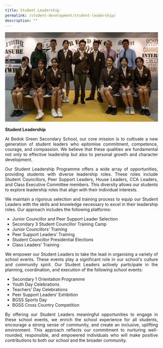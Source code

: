 ```yaml
---
title: Student Leadership
permalink: /student-development/student-leadership/
description: ""
---
```

![](/images/student%20councillors.png)

**Student Leadership**

<p style="text-align:justify">At Bedok Green Secondary School, our core mission is to cultivate a new generation of student leaders who epitomise  commitment, competence, courage, and compassion. We believe that these qualities are fundamental not only to effective leadership but also to personal growth and character development.<br></p>

<p style="text-align:justify">Our Student Leadership Programme offers a wide array of opportunities, providing students with diverse leadership roles. These roles include Student Councillors, Peer Support Leaders, House Leaders, CCA Leaders, and Class Executive Committee members. This diversity allows our students to explore leadership roles that align with their individual interests.<br></p>

<p></p><p style="text-align:justify">We maintain a rigorous selection and training process to equip our Student Leaders with the skills and knowledge necessary to excel in their leadership roles. Our approach includes the following platforms:<br></p>
	
* Junior Councillor and Peer Support Leader Selection
* Secondary 3 Student Councillor Training Camp
* Junior Councillors’ Training
* Peer Support Leaders’ Training
* Student Councillor Presidential Elections
* Class Leaders’ Training

<p></p><p style="text-align:justify">We empower our Student Leaders to take the lead in organising a variety of school events. These events play a significant role in our school's culture and community spirit. Our Student Leaders actively participate in the planning, coordination, and execution of the following school events:<br></p>
	
* Secondary 1 Orientation Programme
* Youth Day Celebrations
* Teachers’ Day Celebrations
* Peer Support Leaders’ Exhibition
* BGSS Sports Day
* BGSS Cross Country Competition

<p></p><p style="text-align:justify">By offering our Student Leaders meaningful opportunities to engage in these school events, we enrich the school experience for all students, encourage a strong sense of community, and create an inclusive, uplifting environment. This approach reflects our commitment to nurturing well-rounded, responsible, and empowered individuals who will make positive contributions to both our school and the broader community.</p>